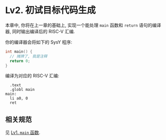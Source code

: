 # Lv2. 初试目标代码生成

本章中, 你将在上一章的基础上, 实现一个能处理 `main` 函数和 `return` 语句的编译器, 同时输出编译后的 RISC-V 汇编.

你的编译器会将如下的 SysY 程序:

```c
int main() {
  // 摊牌了, 我是注释
  return 0;
}
```

编译为对应的 RISC-V 汇编:

```
  .text
  .globl main
main:
  li a0, 0
  ret
```

## 相关规范

见 [Lv1. `main` 函数](/lv1-main/).
